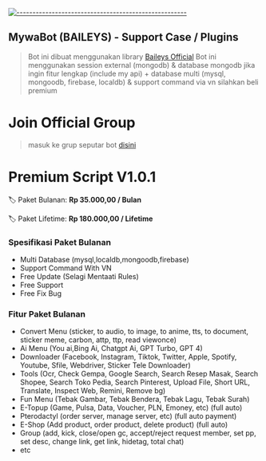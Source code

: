 [![-----------------------------------------------------](https://raw.githubusercontent.com/andreasbm/readme/master/assets/lines/colored.png)](#table-of-contents)
## MywaBot (BAILEYS) - Support Case / Plugins
> Bot ini dibuat menggunakan library [Baileys Official](https://github.com/WhiskeySockets/Baileys)
> Bot ini menggunakan session external (mongodb) & database mongodb
> jika ingin fitur lengkap (include my api) + database multi (mysql, mongoodb, firebase, localdb) & support command via vn silahkan beli premium

# Join Official Group
> masuk ke grup seputar bot [disini](https://chat.whatsapp.com/Gkl0LlOd70J1W1VKALiIJt)

# Premium Script V1.0.1
🏷 Paket Bulanan: **Rp 35.000,00 / Bulan**

🏷 Paket Lifetime: **Rp 180.000,00 / Lifetime**

### Spesifikasi Paket Bulanan
- Multi Database (mysql,localdb,mongoodb,firebase)
- Support Command With VN
- Free Update (Selagi Mentaati Rules)
- Free Support
- Free Fix Bug

### Fitur Paket Bulanan
 - Convert Menu (sticker, to audio, to image, to anime, tts, to document, sticker meme, carbon, attp, ttp, read viewonce)
 - Ai Menu (You ai,Bing Ai, Chatgpt Ai, GPT Turbo, GPT 4)
 - Downloader (Facebook, Instagram, Tiktok, Twitter, Apple, Spotify, Youtube, Sfile, Webdriver, Sticker Tele Downloader)
 - Tools (Ocr, Check Gempa, Google Search, Search Resep Masak, Search Shopee, Search Toko Pedia, Search Pinterest, Upload File, Short URL, Translate, Inspect Web, Remini, Remove bg)
 - Fun Menu (Tebak Gambar, Tebak Bendera, Tebak Lagu, Tebak Surah)
 - E-Topup (Game, Pulsa, Data, Voucher, PLN, Emoney, etc) (full auto)
 - Pterodactyl (order server, manage server, etc) (full auto payment)
 - E-Shop (Add product, order product, delete product) (full auto)
 - Group (add, kick, close/open gc, accept/reject request member, set pp, set desc, change link, get link, hidetag, total chat)
 - etc
